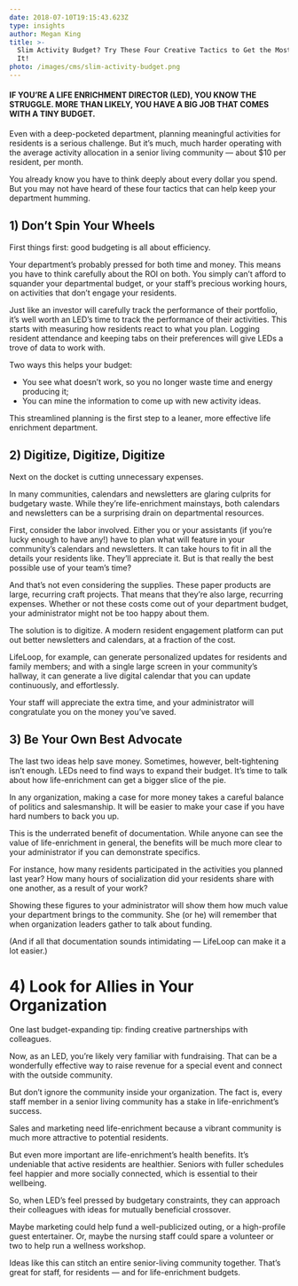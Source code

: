 ```yaml
---
date: 2018-07-10T19:15:43.623Z
type: insights
author: Megan King
title: >-
  Slim Activity Budget? Try These Four Creative Tactics to Get the Most Out of
  It!
photo: /images/cms/slim-activity-budget.png
---
```


#### IF YOU’RE A LIFE ENRICHMENT DIRECTOR (LED), YOU KNOW THE STRUGGLE. MORE THAN LIKELY, YOU HAVE A BIG JOB THAT COMES WITH A TINY BUDGET.

Even with a deep-pocketed department, planning meaningful activities for residents is a serious challenge. But it’s much, much harder operating with the average activity allocation in a senior living community — about \$10 per resident, per month.

You already know you have to think deeply about every dollar you spend. But you may not have heard of these four tactics that can help keep your department humming.

## 1) Don’t Spin Your Wheels

First things first: good budgeting is all about efficiency.

Your department’s probably pressed for both time and money. This means you have to think carefully about the ROI on both. You simply can’t afford to squander your departmental budget, or your staff’s precious working hours, on activities that don’t engage your residents.

Just like an investor will carefully track the performance of their portfolio, it’s well worth an LED’s time to track the performance of their activities. This starts with measuring how residents react to what you plan. Logging resident attendance and keeping tabs on their preferences will give LEDs a trove of data to work with.

Two ways this helps your budget:

- You see what doesn’t work, so you no longer waste time and energy producing it;
- You can mine the information to come up with new activity ideas.

This streamlined planning is the first step to a leaner, more effective life enrichment department.

## 2) Digitize, Digitize, Digitize

Next on the docket is cutting unnecessary expenses.

In many communities, calendars and newsletters are glaring culprits for budgetary waste. While they’re life-enrichment mainstays, both calendars and newsletters can be a surprising drain on departmental resources.

First, consider the labor involved. Either you or your assistants (if you’re lucky enough to have any!) have to plan what will feature in your community’s calendars and newsletters. It can take hours to fit in all the details your residents like. They’ll appreciate it. But is that really the best possible use of your team’s time?

And that’s not even considering the supplies. These paper products are large, recurring craft projects. That means that they’re also large, recurring expenses. Whether or not these costs come out of your department budget, your administrator might not be too happy about them.

The solution is to digitize. A modern resident engagement platform can put out better newsletters and calendars, at a fraction of the cost.

LifeLoop, for example, can generate personalized updates for residents and family members; and with a single large screen in your community’s hallway, it can generate a live digital calendar that you can update continuously, and effortlessly.

Your staff will appreciate the extra time, and your administrator will congratulate you on the money you’ve saved.

## 3) Be Your Own Best Advocate

The last two ideas help save money. Sometimes, however, belt-tightening isn’t enough. LEDs need to find ways to expand their budget. It’s time to talk about how life-enrichment can get a bigger slice of the pie.

In any organization, making a case for more money takes a careful balance of politics and salesmanship. It will be easier to make your case if you have hard numbers to back you up.

This is the underrated benefit of documentation. While anyone can see the value of life-enrichment in general, the benefits will be much more clear to your administrator if you can demonstrate specifics.

For instance, how many residents participated in the activities you planned last year? How many hours of socialization did your residents share with one another, as a result of your work?

Showing these figures to your administrator will show them how much value your department brings to the community. She (or he) will remember that when organization leaders gather to talk about funding.

(And if all that documentation sounds intimidating — LifeLoop can make it a lot easier.)

# 4) Look for Allies in Your Organization

One last budget-expanding tip: finding creative partnerships with colleagues.

Now, as an LED, you’re likely very familiar with fundraising. That can be a wonderfully effective way to raise revenue for a special event and connect with the outside community.

But don’t ignore the community inside your organization. The fact is, every staff member in a senior living community has a stake in life-enrichment’s success.

Sales and marketing need life-enrichment because a vibrant community is much more attractive to potential residents.

But even more important are life-enrichment’s health benefits. It’s undeniable that active residents are healthier. Seniors with fuller schedules feel happier and more socially connected, which is essential to their wellbeing.

So, when LED’s feel pressed by budgetary constraints, they can approach their colleagues with ideas for mutually beneficial crossover.

Maybe marketing could help fund a well-publicized outing, or a high-profile guest entertainer. Or, maybe the nursing staff could spare a volunteer or two to help run a wellness workshop.

Ideas like this can stitch an entire senior-living community together. That’s great for staff, for residents — and for life-enrichment budgets.
